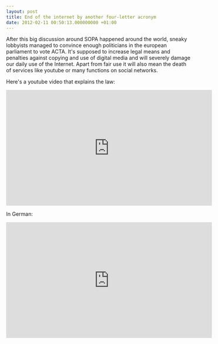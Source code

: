 ```yaml
---
layout: post
title: End of the internet by another four-letter acronym
date: 2012-02-11 00:50:13.000000000 +01:00
---
```

After this big discussion around SOPA happened around the world, sneaky lobbyists managed to convince enough politicians in the european parliament to vote ACTA. It's supposed to increase legal means and penalties against copying and use of digital media and will severely damage our daily use of the Internet. Apart from fair use it will also mean the death of services like youtube or many functions on social networks.

Here's a youtube video that explains the law:
<iframe width="560" height="315" src="http://www.youtube.com/embed/N8Xg_C2YmG0" frameborder="0" allowfullscreen></iframe>

In German:
<iframe width="560" height="315" src="http://www.youtube.com/embed/RIcaexug-M0" frameborder="0" allowfullscreen></iframe>
